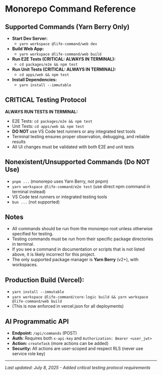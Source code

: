 # Monorepo Command Reference

## Supported Commands (Yarn Berry Only)

- **Start Dev Server:**
  - `yarn workspace @life-command/web dev`
- **Build Web App:**
  - `yarn workspace @life-command/web build`
- **Run E2E Tests (CRITICAL: ALWAYS IN TERMINAL):**
  - `cd packages/e2e && npm test`
- **Run Unit Tests (CRITICAL: ALWAYS IN TERMINAL):**
  - `cd apps/web && npm test`
- **Install Dependencies:**
  - `yarn install --immutable`

## CRITICAL Testing Protocol

**ALWAYS RUN TESTS IN TERMINAL:**
- E2E Tests: `cd packages/e2e && npm test`
- Unit Tests: `cd apps/web && npm test`
- **DO NOT** use VS Code test runners or any integrated test tools
- Terminal testing ensures proper observation, debugging, and reliable results
- All UI changes must be validated with both E2E and unit tests

## Nonexistent/Unsupported Commands (Do NOT Use)

- `pnpm ...` (monorepo uses Yarn Berry, not pnpm)
- `yarn workspace @life-command/e2e test` (use direct npm command in terminal instead)
- VS Code test runners or integrated testing tools
- `bun ...` (not supported)

## Notes
- All commands should be run from the monorepo root unless otherwise specified for testing.
- Testing commands must be run from their specific package directories in terminal.
- If you see a command in documentation or scripts that is not listed above, it is likely incorrect for this project.
- The only supported package manager is **Yarn Berry** (v2+), with workspaces.

## Production Build (Vercel):
  - `yarn install --immutable`
  - `yarn workspace @life-command/core-logic build && yarn workspace @life-command/web build`
  - (This is now enforced in vercel.json for all deployments)

## AI Programmatic API
- **Endpoint:** `/api/commands` (POST)
- **Auth:** Requires both `x-api-key` and `Authorization: Bearer <user_jwt>`
- **Action:** `createTask` (more actions can be added)
- **Security:** All actions are user-scoped and respect RLS (never use service role key)

---

_Last updated: July 8, 2025 - Added critical testing protocol requirements_
